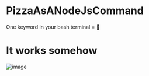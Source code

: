 # PizzaAsANodeJsCommand
One keyword in your bash terminal = 🍕

# It works somehow
![image](https://github.com/user-attachments/assets/488fff84-6ad8-40d7-9e6a-b15b5be2d94b)
